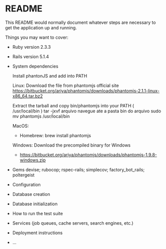 # README

This README would normally document whatever steps are necessary to get the
application up and running.

Things you may want to cover:

* Ruby version
  2.3.3

* Rails version
  5.1.4

* System dependencies
  
   Install phantonJS and add into PATH

     Linux:
    Download the file from phantomjs official site
    https://bitbucket.org/ariya/phantomjs/downloads/phantomjs-2.1.1-linux-x86_64.tar.bz2
    
    Extract the tarball and copy bin/phantomjs into your PATH ( /usr/local/bin )
    tar -jxvf arquivo
    navegue ate a pasta bin do arquivo
    sudo mv phantomjs /usr/local/bin
    
     MacOS:
    - Homebrew: brew install phantomjs
    
    Windows:
    Download the precompiled binary for Windows
    - https://bitbucket.org/ariya/phantomjs/downloads/phantomjs-1.9.8-windows.zip
    
* Gems
  devise;
  rubocop;
  rspec-rails;
  simplecov;
  factory_bot_rails;
  poltergeist

* Configuration

* Database creation

* Database initialization

* How to run the test suite

* Services (job queues, cache servers, search engines, etc.)

* Deployment instructions

* ...
